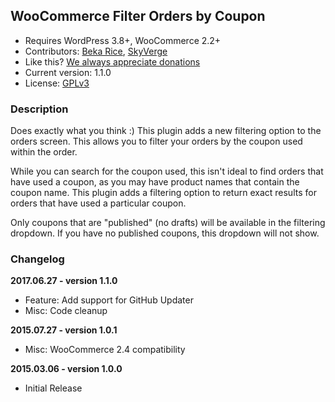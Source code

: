 ## WooCommerce Filter Orders by Coupon

 - Requires WordPress 3.8+, WooCommerce 2.2+
 - Contributors: [Beka Rice](http://github.com/bekarice), [SkyVerge](http://github.com/skyverge/)
 - Like this? [We always appreciate donations](https://www.paypal.com/cgi-bin/webscr?cmd=_xclick&business=paypal@skyverge.com&item_name=Donation+for+WooCommerce+Filter+Orders)
 - Current version: 1.1.0
 - License: [GPLv3](http://www.gnu.org/licenses/gpl-3.0.html)
 
### Description
 
Does exactly what you think :) This plugin adds a new filtering option to the orders screen. This allows you to filter your orders by the coupon used within the order.

While you can search for the coupon used, this isn't ideal to find orders that have used a coupon, as you may have product names that contain the coupon name. This plugin adds a filtering option to return exact results for orders that have used a particular coupon.

Only coupons that are "published" (no drafts) will be available in the filtering dropdown.  If you have no published coupons, this dropdown will not show.

### Changelog

**2017.06.27 - version 1.1.0**
 * Feature: Add support for GitHub Updater
 * Misc: Code cleanup

**2015.07.27 - version 1.0.1**
 * Misc: WooCommerce 2.4 compatibility

**2015.03.06 - version 1.0.0**
 * Initial Release
